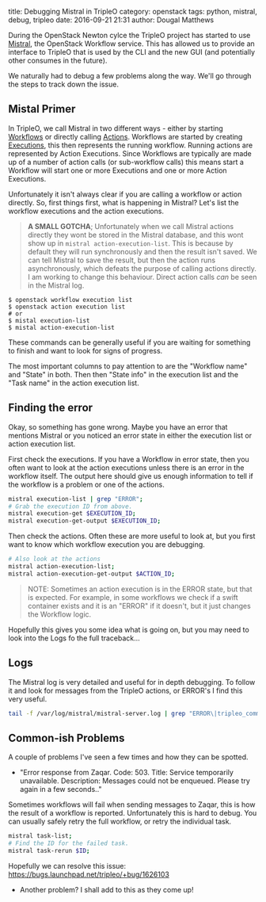 title: Debugging Mistral in TripleO
category: openstack
tags: python, mistral, debug, tripleo
date: 2016-09-21 21:31
author: Dougal Matthews

During the OpenStack Newton cylce the TripleO project has started to use [Mistral], the OpenStack Workflow service. This has allowed us to provide an interface to TripleO that is used by the CLI and the new GUI (and potentially other consumes in the future).

We naturally had to debug a few problems along the way. We'll go through the steps to track down the issue.

## Mistal Primer

In TripleO, we call Mistral in two different ways - either by starting [Workflows] or directly calling [Actions]. Workflows are started by creating [Executions], this then represents the running workflow. Running actions are represented by Action Executions. Since Workflows are typically are made up of a number of action calls (or sub-workflow calls) this means start a Workflow will start one or more Executions and one or more Action Executions.

Unfortunately it isn't always clear if you are calling a workflow or action directly. So, first things first, what is happening in Mistral? Let's list the workflow executions and the action executions.

> **A SMALL GOTCHA**; Unfortunately when we call Mistral actions directly they wont be stored in the Mistral database, and this wont show up in `mistral action-execution-list`. This is because by default they will run synchronously and then the result isn't saved. We can tell Mistral to save the result, but then the action runs asynchronously, which defeats the purpose of calling actions directly. I am working to change this behaviour. Direct action calls *can* be seen in the Mistral log.

```
$ openstack workflow execution list
$ openstack action execution list
# or
$ mistal execution-list
$ mistal action-execution-list
```

These commands can be generally useful if you are waiting for something to finish and want to look for signs of progress.

The most important columns to pay attention to are the "Workflow name" and "State" in both. Then then "State info" in the execution list and the "Task name" in the action execution list.

## Finding the error

Okay, so something has gone wrong. Maybe you have an error that mentions Mistral or you noticed an error state in either the execution list or action execution list.

First check the executions. If you have a Workflow in error state, then you often want to look at the action executions unless there is an error in the workflow itself. The output here should give us enough information to tell if the workflow is a problem or one of the actions.

```bash
mistral execution-list | grep "ERROR";
# Grab the execution ID from above.
mistral execution-get $EXECUTION_ID;
mistral execution-get-output $EXECUTION_ID;
```

Then check the actions. Often these are more useful to look at, but you first want to know which workflow execution you are debugging.

```bash
# Also look at the actions
mistral action-execution-list;
mistral action-execution-get-output $ACTION_ID;
```

> NOTE: Sometimes an action execution is in the ERROR state, but that is expected. For example, in some workflows we check if a swift container exists and it is an "ERROR" if it doesn't, but it just changes the Workflow logic.

Hopefully this gives you some idea what is going on, but you may need to look into the Logs fo the full traceback...


## Logs

The Mistral log is very detailed and useful for in depth debugging. To follow it and look for messages from the TripleO actions, or ERROR's I find this very useful.

```bash
tail -f /var/log/mistral/mistral-server.log | grep "ERROR\|tripleo_common";
```

## Common-ish Problems

A couple of problems I've seen a few times and how they can be spotted.

- "Error response from Zaqar. Code: 503. Title: Service temporarily unavailable. Description: Messages could not be enqueued. Please try again in a few seconds.."

Sometimes workflows will fail when sending messages to Zaqar, this is how the result of a workflow is reported. Unfortunately this is hard to debug. You can usually safely retry the full workflow, or retry the individual task.

```bash
mistral task-list;
# Find the ID for the failed task.
mistral task-rerun $ID;
```

Hopefully we can resolve this issue: https://bugs.launchpad.net/tripleo/+bug/1626103


- Another problem? I shall add to this as they come up!


[Mistral]: http://docs.openstack.org/developer/mistral/
[Workflows]: http://docs.openstack.org/developer/mistral/terminology/workflows.html
[Actions]: http://docs.openstack.org/developer/mistral/terminology/actions.html
[Executions]: http://docs.openstack.org/developer/mistral/terminology/executions.html
